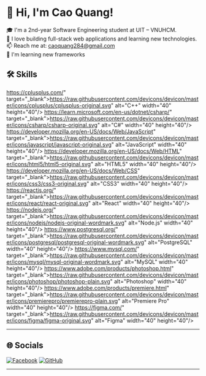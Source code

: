 # 👋 Hi, I'm Cao Quang!

🎓 I'm a 2nd-year Software Engineering student at UIT – VNUHCM.  
🚀 I love building full-stack web applications and learning new technologies.  
📫 Reach me at: caoquang284@gmail.com  
🌱 I'm learning new frameworks  

## 🛠️ Skills
https://cplusplus.com/" target="_blank">https://raw.githubusercontent.com/devicons/devicon/master/icons/cplusplus/cplusplus-original.svg" alt="C++" width="40" height="40"/>
https://learn.microsoft.com/en-us/dotnet/csharp/" target="_blank">https://raw.githubusercontent.com/devicons/devicon/master/icons/csharp/csharp-original.svg" alt="C#" width="40" height="40"/>
https://developer.mozilla.org/en-US/docs/Web/JavaScript" target="_blank">https://raw.githubusercontent.com/devicons/devicon/master/icons/javascript/javascript-original.svg" alt="JavaScript" width="40" height="40"/>
https://developer.mozilla.org/en-US/docs/Web/HTML" target="_blank">https://raw.githubusercontent.com/devicons/devicon/master/icons/html5/html5-original.svg" alt="HTML5" width="40" height="40"/>
https://developer.mozilla.org/en-US/docs/Web/CSS" target="_blank">https://raw.githubusercontent.com/devicons/devicon/master/icons/css3/css3-original.svg" alt="CSS3" width="40" height="40"/>
https://reactjs.org/" target="_blank">https://raw.githubusercontent.com/devicons/devicon/master/icons/react/react-original.svg" alt="React" width="40" height="40"/>
https://nodejs.org/" target="_blank">https://raw.githubusercontent.com/devicons/devicon/master/icons/nodejs/nodejs-original-wordmark.svg" alt="Node.js" width="40" height="40"/>
https://www.postgresql.org/" target="_blank">https://raw.githubusercontent.com/devicons/devicon/master/icons/postgresql/postgresql-original-wordmark.svg" alt="PostgreSQL" width="40" height="40"/>
https://www.mysql.com/" target="_blank">https://raw.githubusercontent.com/devicons/devicon/master/icons/mysql/mysql-original-wordmark.svg" alt="MySQL" width="40" height="40"/>
https://www.adobe.com/products/photoshop.html" target="_blank">https://raw.githubusercontent.com/devicons/devicon/master/icons/photoshop/photoshop-plain.svg" alt="Photoshop" width="40" height="40"/>
https://www.adobe.com/products/premiere.html" target="_blank">https://raw.githubusercontent.com/devicons/devicon/master/icons/premierepro/premierepro-plain.svg" alt="Premiere Pro" width="40" height="40"/>
https://figma.com/" target="_blank">https://raw.githubusercontent.com/devicons/devicon/master/icons/figma/figma-original.svg" alt="Figma" width="40" height="40"/>


---

## 🌐 Socials
<p align="left">
  <a href="https://facebook.com/caoquang284" target="_blank"><img src="https://img.shields.io/badge/Facebook-1877F2?style=for-the-badge&logo=facebook&logoColor=white" alt="Facebook"/></a>
  <a href="https://github.com/caoquang284" target="_blank"><img src="https://img.shields.io/badge/GitHub-181717?style=for-the-badge&logo=github&logoColor=white" alt="GitHub"/></a>
</p>

---

